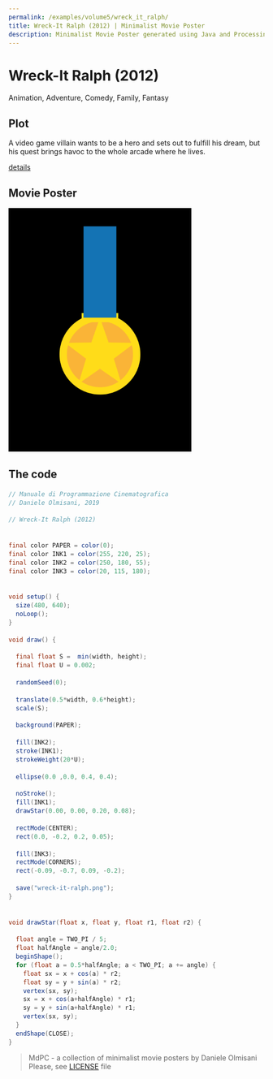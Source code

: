 ```yaml
---
permalink: /examples/volume5/wreck_it_ralph/
title: Wreck-It Ralph (2012) | Minimalist Movie Poster
description: Minimalist Movie Poster generated using Java and Processing.
---
```


# Wreck-It Ralph (2012)

Animation, Adventure, Comedy, Family, Fantasy

## Plot
A video game villain wants to be a hero and sets out to fulfill his dream, but his quest brings havoc to the whole arcade where he lives.

[details](https://www.imdb.com/title/tt1772341/)

## Movie Poster
<img src="wreck-it-ralph.png"  width="360px" title="Wreck-It Ralph">


## The code
```java
// Manuale di Programmazione Cinematografica
// Daniele Olmisani, 2019

// Wreck-It Ralph (2012)


final color PAPER = color(0);
final color INK1 = color(255, 220, 25);
final color INK2 = color(250, 180, 55);
final color INK3 = color(20, 115, 180);


void setup() {
  size(480, 640);
  noLoop();
}

void draw() {
  
  final float S =  min(width, height);
  final float U = 0.002;
  
  randomSeed(0);
  
  translate(0.5*width, 0.6*height);
  scale(S);
  
  background(PAPER);
  
  fill(INK2);
  stroke(INK1);
  strokeWeight(20*U);
  
  ellipse(0.0 ,0.0, 0.4, 0.4);
  
  noStroke();
  fill(INK1);
  drawStar(0.00, 0.00, 0.20, 0.08);
  
  rectMode(CENTER);
  rect(0.0, -0.2, 0.2, 0.05);
  
  fill(INK3);
  rectMode(CORNERS);
  rect(-0.09, -0.7, 0.09, -0.2);
 
  save("wreck-it-ralph.png");
}


void drawStar(float x, float y, float r1, float r2) {
  
  float angle = TWO_PI / 5;
  float halfAngle = angle/2.0;
  beginShape();
  for (float a = 0.5*halfAngle; a < TWO_PI; a += angle) {
    float sx = x + cos(a) * r2;
    float sy = y + sin(a) * r2;
    vertex(sx, sy);
    sx = x + cos(a+halfAngle) * r1;
    sy = y + sin(a+halfAngle) * r1;
    vertex(sx, sy);
  }
  endShape(CLOSE);
}

```

> MdPC - a collection of minimalist movie posters
> by Daniele Olmisani
> Please, see [LICENSE](../../../LICENSE) file
